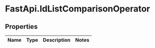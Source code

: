 # FastApi.IdListComparisonOperator

## Properties
Name | Type | Description | Notes
------------ | ------------- | ------------- | -------------
